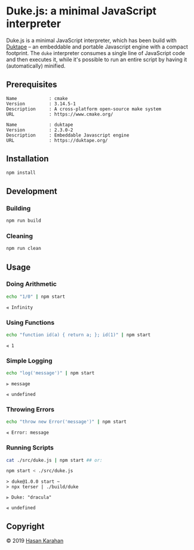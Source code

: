 # Duke.js: a minimal JavaScript interpreter

Duke.js is a minimal JavaScript interpreter, which has been build with [Duktape] &ndash; an embeddable and portable Javascript engine with a compact footprint. The `duke` interpreter consumes a single line of JavaScript code and then executes it, while it's possible to run an entire script by having it (automatically) minified.

## Prerequisites

```
Name            : cmake
Version         : 3.14.5-1
Description     : A cross-platform open-source make system
URL             : https://www.cmake.org/
```

```
Name            : duktape
Version         : 2.3.0-2
Description     : Embeddable Javascript engine
URL             : https://duktape.org/
```

## Installation

```sh
npm install
```

## Development

### Building

```sh
npm run build
```

### Cleaning

```sh
npm run clean
```

## Usage

### Doing Arithmetic

```sh
echo "1/0" | npm start
```
```
⪡ Infinity
```

### Using Functions

```sh
echo "function id(a) { return a; }; id(1)" | npm start
```
```
⪡ 1
```

### Simple Logging

```sh
echo "log('message')" | npm start
```
```
⪢ message
```
```
⪡ undefined
```

### Throwing Errors

```sh
echo "throw new Error('message')" | npm start
```
```
⫷ Error: message
```

### Running Scripts

```sh
cat ./src/duke.js | npm start ## or:
```
```sh
npm start < ./src/duke.js
```
```
> duke@1.0.0 start ~
> npx terser | ./build/duke
```
```
⪢ Duke: "dracula"
```
```
⪡ undefined
```

[Duktape]: https://duktape.org/

## Copyright

 © 2019 [Hasan Karahan](https://github.com/hsk81)

